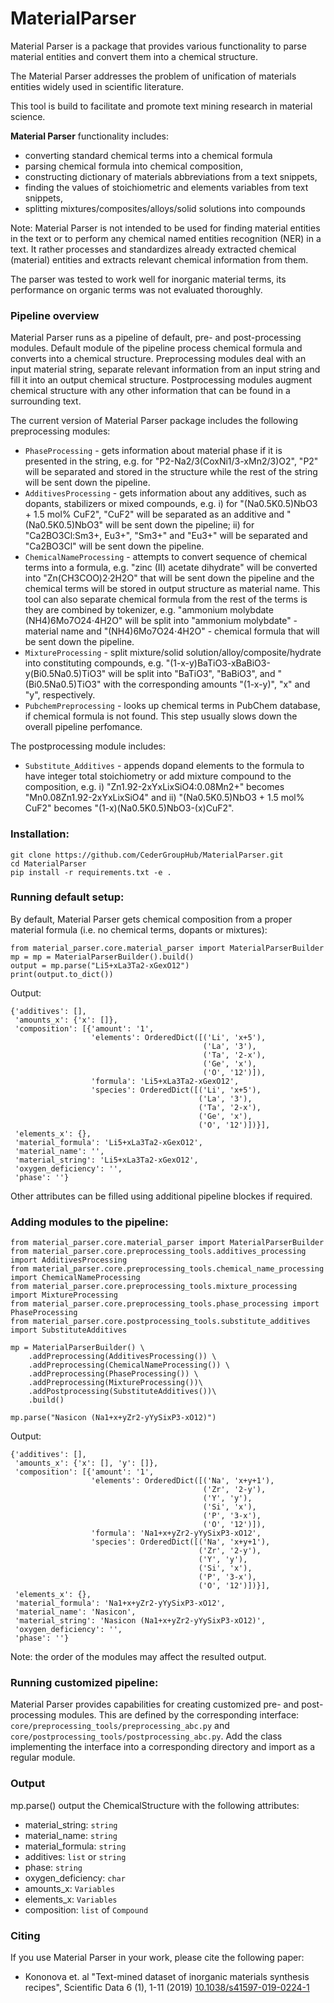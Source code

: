 # MaterialParser

Material Parser is a package that provides various functionality to parse material entities and convert them into a
chemical structure.

The Material Parser addresses the problem of unification of materials entities widely used in scientific literature.

This tool is build to facilitate and promote text mining research in material science.

**Material Parser** functionality includes:

 * converting standard chemical terms into a chemical formula
 * parsing chemical formula into chemical composition,
 * constructing dictionary of materials abbreviations from a text snippets,
 * finding the values of stoichiometric and elements variables from text snippets,
 * splitting mixtures/composites/alloys/solid solutions into compounds

Note: Material Parser is not intended to be used for finding material entities in the text or to perform any
chemical named entities recognition (NER) in a text.
It rather processes and standardizes already extracted chemical (material) entities and extracts relevant chemical
information from them.

The parser was tested to work well for inorganic material terms, its performance on organic terms was not
evaluated thoroughly.

### Pipeline overview

Material Parser runs as a pipeline of default, pre- and post-processing modules.
Default module of the pipeline process chemical formula and converts into a chemical structure.
Preprocessing modules deal with an input material string,
separate relevant information from an input string and fill it into an output chemical structure.
Postprocessing modules augment chemical structure with any other information that can be found in a surrounding text.

The current version of Material Parser package includes the following preprocessing modules:
 * ``PhaseProcessing`` - gets information about material phase if it is presented in the string,
e.g. for "P2-Na2/3(CoxNi1/3-xMn2/3)O2", "P2" will be separated and stored in the structure
while the rest of the string will be sent down the pipeline.
 * ``AdditivesProcessing`` - gets information about any additives, such as dopants, stabilizers or mixed compounds,
e.g. i) for "(Na0.5K0.5)NbO3 + 1.5 mol% CuF2", "CuF2" will be separated as an additive
and "(Na0.5K0.5)NbO3" will be sent down the pipeline; ii) for "Ca2BO3Cl:Sm3+, Eu3+", "Sm3+" and "Eu3+" will be separated
and "Ca2BO3Cl" will be sent down the pipeline.
 * ``ChemicalNameProcessing`` - attempts to convert sequence of chemical terms into a formula,
e.g. "zinc (II) acetate dihydrate" will be converted into "Zn(CH3COO)2·2H2O" that will be sent down the pipeline
and the chemical terms will be stored in output structure as material name.
This tool can also separate chemical formula from the rest of the terms is they are combined by tokenizer,
e.g.  "ammonium molybdate (NH4)6Mo7O24⋅4H2O" will be split into "ammonium molybdate" - material name
and "(NH4)6Mo7O24⋅4H2O" - chemical formula that will be sent down the pipeline.
 * ``MixtureProcessing`` - split mixture/solid solution/alloy/composite/hydrate into constituting compounds,
e.g. "(1-x-y)BaTiO3-xBaBiO3-y(Bi0.5Na0.5)TiO3" will be split into "BaTiO3", "BaBiO3", and "(Bi0.5Na0.5)TiO3"
with the corresponding amounts "(1-x-y)", "x" and "y", respectively.
 * ``PubchemPreprocessing`` - looks up chemical terms in PubChem database, if chemical formula is not found.
This step usually slows down the overall pipeline perfomance.

The postprocessing module includes:
 * ``Substitute_Additives`` - appends dopand elements to the formula to have integer total stoichiometry
or add mixture compound to the composition,
e.g. i) "Zn1.92-2xYxLixSiO4:0.08Mn2+" becomes "Mn0.08Zn1.92-2xYxLixSiO4" and
ii) "(Na0.5K0.5)NbO3 + 1.5 mol% CuF2" becomes "(1-x)(Na0.5K0.5)NbO3-(x)CuF2".


### Installation:
```
git clone https://github.com/CederGroupHub/MaterialParser.git
cd MaterialParser
pip install -r requirements.txt -e .
```

### Running default setup:

By default, Material Parser gets chemical composition from a proper material formula
(i.e. no chemical terms, dopants or mixtures):

```
from material_parser.core.material_parser import MaterialParserBuilder
mp = mp = MaterialParserBuilder().build()
output = mp.parse("Li5+xLa3Ta2-xGexO12")
print(output.to_dict())

```
Output:
```
{'additives': [],
 'amounts_x': {'x': []},
 'composition': [{'amount': '1',
                  'elements': OrderedDict([('Li', 'x+5'),
                                           ('La', '3'),
                                           ('Ta', '2-x'),
                                           ('Ge', 'x'),
                                           ('O', '12')]),
                  'formula': 'Li5+xLa3Ta2-xGexO12',
                  'species': OrderedDict([('Li', 'x+5'),
                                          ('La', '3'),
                                          ('Ta', '2-x'),
                                          ('Ge', 'x'),
                                          ('O', '12')])}],
 'elements_x': {},
 'material_formula': 'Li5+xLa3Ta2-xGexO12',
 'material_name': '',
 'material_string': 'Li5+xLa3Ta2-xGexO12',
 'oxygen_deficiency': '',
 'phase': ''}
```
Other attributes can be filled using additional pipeline blockes if required.

### Adding modules to the pipeline:
```
from material_parser.core.material_parser import MaterialParserBuilder
from material_parser.core.preprocessing_tools.additives_processing import AdditivesProcessing
from material_parser.core.preprocessing_tools.chemical_name_processing import ChemicalNameProcessing
from material_parser.core.preprocessing_tools.mixture_processing import MixtureProcessing
from material_parser.core.preprocessing_tools.phase_processing import PhaseProcessing
from material_parser.core.postprocessing_tools.substitute_additives import SubstituteAdditives

mp = MaterialParserBuilder() \
    .addPreprocessing(AdditivesProcessing()) \
    .addPreprocessing(ChemicalNameProcessing()) \
    .addPreprocessing(PhaseProcessing()) \
    .addPreprocessing(MixtureProcessing())\
    .addPostprocessing(SubstituteAdditives())\
    .build()

mp.parse("Nasicon (Na1+x+yZr2-yYySixP3-xO12)")

```
Output:
```
{'additives': [],
 'amounts_x': {'x': [], 'y': []},
 'composition': [{'amount': '1',
                  'elements': OrderedDict([('Na', 'x+y+1'),
                                           ('Zr', '2-y'),
                                           ('Y', 'y'),
                                           ('Si', 'x'),
                                           ('P', '3-x'),
                                           ('O', '12')]),
                  'formula': 'Na1+x+yZr2-yYySixP3-xO12',
                  'species': OrderedDict([('Na', 'x+y+1'),
                                          ('Zr', '2-y'),
                                          ('Y', 'y'),
                                          ('Si', 'x'),
                                          ('P', '3-x'),
                                          ('O', '12')])}],
 'elements_x': {},
 'material_formula': 'Na1+x+yZr2-yYySixP3-xO12',
 'material_name': 'Nasicon',
 'material_string': 'Nasicon (Na1+x+yZr2-yYySixP3-xO12)',
 'oxygen_deficiency': '',
 'phase': ''}

```
Note: the order of the modules may affect the resulted output.


### Running customized pipeline:

Material Parser provides capabilities for creating customized pre- and post-processing modules.
This are defined by the corresponding interface:
``core/preprocessing_tools/preprocessing_abc.py`` and ``core/postprocessing_tools/postprocessing_abc.py``.
Add the class implementing the interface into a corresponding directory and import as a regular module.

### Output

mp.parse() output the ChemicalStructure with the following attributes:

 * material_string: ``string``
 * material_name: ``string``
 * material_formula: ``string``
 * additives: ``list`` or ``string``
 * phase: ``string``
 * oxygen_deficiency: ``char``
 * amounts_x: ``Variables``
 * elements_x: ``Variables``
 * composition: ``list`` of ``Compound``


### Citing

If you use Material Parser in your work, please cite the following paper:

 * Kononova et. al "Text-mined dataset of inorganic materials synthesis recipes", Scientific Data 6 (1), 1-11 (2019)
 [10.1038/s41597-019-0224-1](https://www.nature.com/articles/s41597-019-0224-1)